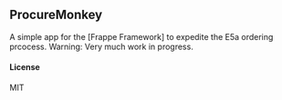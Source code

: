 ## ProcureMonkey

A simple app for the [Frappe Framework] to expedite the E5a ordering prcocess.
Warning: Very much work in progress.

#### License

MIT

